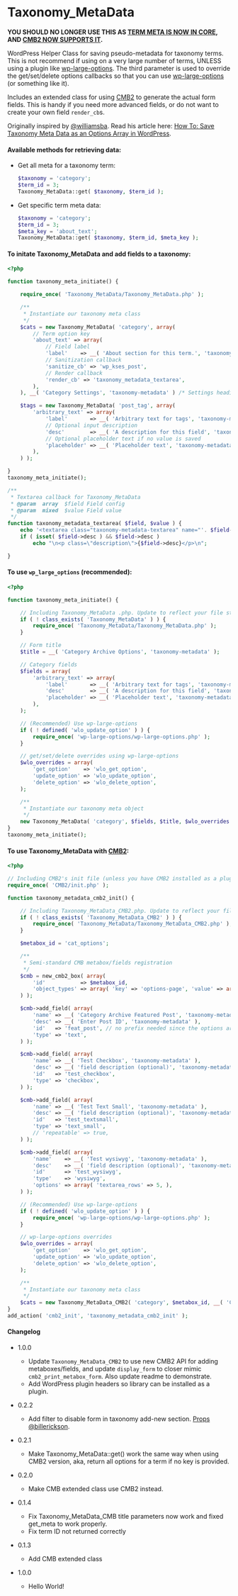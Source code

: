 Taxonomy_MetaData
=================

**YOU SHOULD NO LONGER USE THIS AS [TERM META IS NOW IN CORE](https://make.wordpress.org/core/2015/10/23/4-4-taxonomy-roundup/), AND [CMB2 NOW SUPPORTS IT](https://github.com/WebDevStudios/CMB2/commit/5f8e85398c6641f50a703ea2f3caf0b210d13aea).**

WordPress Helper Class for saving pseudo-metadata for taxonomy terms. This is not recommend if using on a very large number of terms, UNLESS using a plugin like [wp-large-options](https://github.com/voceconnect/wp-large-options/). The third parameter is used to override the get/set/delete options callbacks so that you can use [wp-large-options](https://github.com/voceconnect/wp-large-options/) (or something like it).

Includes an extended class for using [CMB2](https://github.com/WebDevStudios/CMB2) to generate the actual form fields. This is handy if you need more advanced fields, or do not want to create your own field `render_cb`s.

Originally inspired by [@williamsba](http://github.com/williamsba). Read his article here: [How To: Save Taxonomy Meta Data as an Options Array in WordPress](http://strangework.com/2010/07/01/how-to-save-taxonomy-meta-data-as-an-options-array-in-wordpress/).


#### Available methods for retrieving data:

* Get all meta for a taxonomy term:
	```php
	$taxonomy = 'category';
	$term_id = 3;
	Taxonomy_MetaData::get( $taxonomy, $term_id );
	```

* Get specific term meta data:
	```php
	$taxonomy = 'category';
	$term_id = 3;
	$meta_key = 'about_text';
	Taxonomy_MetaData::get( $taxonomy, $term_id, $meta_key );
	```

#### To initate Taxonomy_MetaData and add fields to a taxonomy:
```php
<?php

function taxonomy_meta_initiate() {

	require_once( 'Taxonomy_MetaData/Taxonomy_MetaData.php' );

	/**
	 * Instantiate our taxonomy meta class
	 */
	$cats = new Taxonomy_MetaData( 'category', array(
		// Term option key
		'about_text' => array(
			// Field label
			'label'    => __( 'About section for this term.', 'taxonomy-metadata' ),
			// Sanitization callback
			'sanitize_cb' => 'wp_kses_post',
			// Render callback
			'render_cb' => 'taxonomy_metadata_textarea',
		),
	), __( 'Category Settings', 'taxonomy-metadata' ) /* Settings heading */ );

	$tags = new Taxonomy_MetaData( 'post_tag', array(
		'arbitrary_text' => array(
			'label'       => __( 'Arbitrary text for tags', 'taxonomy-metadata' ),
			// Optional input description
			'desc'        => __( 'A description for this field', 'taxonomy-metadata' ),
			// Optional placeholder text if no value is saved
			'placeholder' => __( 'Placeholder text', 'taxonomy-metadata' ),
		),
	) );

}
taxonomy_meta_initiate();

/**
 * Textarea callback for Taxonomy_MetaData
 * @param  array  $field Field config
 * @param  mixed  $value Field value
 */
function taxonomy_metadata_textarea( $field, $value ) {
	echo '<textarea class="taxonomy-metadata-textarea" name="'. $field->id .'" id="'. $field->id .'">'. esc_textarea( $value ) .'</textarea>';
	if ( isset( $field->desc ) && $field->desc )
		echo "\n<p class=\"description\">{$field->desc}</p>\n";

}
```

#### To use `wp_large_options` (recommended):
```php
<?php

function taxonomy_meta_initiate() {

	// Including Taxonomy_MetaData .php. Update to reflect your file structure
	if ( ! class_exists( 'Taxonomy_MetaData' ) ) {
		require_once( 'Taxonomy_MetaData/Taxonomy_MetaData.php' );
	}

	// Form title
	$title = __( 'Category Archive Options', 'taxonomy-metadata' );

	// Category fields
	$fields = array(
		'arbitrary_text' => array(
			'label'       => __( 'Arbitrary text for tags', 'taxonomy-metadata' ),
			'desc'        => __( 'A description for this field', 'taxonomy-metadata' ),
			'placeholder' => __( 'Placeholder text', 'taxonomy-metadata' ),
		),
	);

	// (Recommended) Use wp-large-options
	if ( ! defined( 'wlo_update_option' ) ) {
		require_once( 'wp-large-options/wp-large-options.php' );
	}

	// get/set/delete overrides using wp-large-options
	$wlo_overrides = array(
		'get_option'    => 'wlo_get_option',
		'update_option' => 'wlo_update_option',
		'delete_option' => 'wlo_delete_option',
	);

	/**
	 * Instantiate our taxonomy meta object
	 */
	new Taxonomy_MetaData( 'category', $fields, $title, $wlo_overrides );
}
taxonomy_meta_initiate();
```

#### To use Taxonomy_MetaData with [CMB2](https://github.com/WebDevStudios/CMB2):
```php
<?php

// Including CMB2's init file (unless you have CMB2 installed as a plugin)
require_once( 'CMB2/init.php' );

function taxonomy_metadata_cmb2_init() {

	// Including Taxonomy_MetaData_CMB2.php. Update to reflect your file structure
	if ( ! class_exists( 'Taxonomy_MetaData_CMB2' ) ) {
		require_once( 'Taxonomy_MetaData/Taxonomy_MetaData_CMB2.php' );
	}

	$metabox_id = 'cat_options';

	/**
	 * Semi-standard CMB metabox/fields registration
	 */
	$cmb = new_cmb2_box( array(
		'id'           => $metabox_id,
		'object_types' => array( 'key' => 'options-page', 'value' => array( 'unknown', ), ),
	) );

	$cmb->add_field( array(
		'name' => __( 'Category Archive Featured Post', 'taxonomy-metadata' ),
		'desc' => __( 'Enter Post ID', 'taxonomy-metadata' ),
		'id'   => 'feat_post', // no prefix needed since the options are one option array.
		'type' => 'text',
	) );

	$cmb->add_field( array(
		'name' => __( 'Test Checkbox', 'taxonomy-metadata' ),
		'desc' => __( 'field description (optional)', 'taxonomy-metadata' ),
		'id'   => 'test_checkbox',
		'type' => 'checkbox',
	) );

	$cmb->add_field( array(
		'name' => __( 'Test Text Small', 'taxonomy-metadata' ),
		'desc' => __( 'field description (optional)', 'taxonomy-metadata' ),
		'id'   => 'test_textsmall',
		'type' => 'text_small',
		// 'repeatable' => true,
	) );

	$cmb->add_field( array(
		'name'    => __( 'Test wysiwyg', 'taxonomy-metadata' ),
		'desc'    => __( 'field description (optional)', 'taxonomy-metadata' ),
		'id'      => 'test_wysiwyg',
		'type'    => 'wysiwyg',
		'options' => array( 'textarea_rows' => 5, ),
	) );

	// (Recommended) Use wp-large-options
	if ( ! defined( 'wlo_update_option' ) ) {
		require_once( 'wp-large-options/wp-large-options.php' );
	}

	// wp-large-options overrides
	$wlo_overrides = array(
		'get_option'    => 'wlo_get_option',
		'update_option' => 'wlo_update_option',
		'delete_option' => 'wlo_delete_option',
	);

	/**
	 * Instantiate our taxonomy meta class
	 */
	$cats = new Taxonomy_MetaData_CMB2( 'category', $metabox_id, __( 'Category Settings', 'taxonomy-metadata' ), $wlo_overrides );
}
add_action( 'cmb2_init', 'taxonomy_metadata_cmb2_init' );
```

#### Changelog

* 1.0.0
	* Update `Taxonomy_MetaData_CMB2` to use new CMB2 API for adding metaboxes/fields, and update `display_form` to closer mimic `cmb2_print_metabox_form`. Also update readme to demonstrate.
	* Add WordPress plugin headers so library can be installed as a plugin.

* 0.2.2
	* Add filter to disable form in taxonomy add-new section. [Props @billerickson](https://github.com/jtsternberg/Taxonomy_MetaData/pull/20).

* 0.2.1
	* Make Taxonomy_MetaData::get() work the same way when using CMB2 version, aka, return all options for a term if no key is provided.

* 0.2.0
	* Make CMB extended class use CMB2 instead.

* 0.1.4
	* Fix Taxonomy_MetaData_CMB title parameters now work and fixed get_meta to work properly.
	* Fix term ID not returned correctly

* 0.1.3
	* Add CMB extended class

* 1.0.0
	* Hello World!
